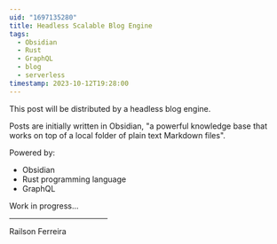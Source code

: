 ```yaml
---
uid: "1697135280"
title: Headless Scalable Blog Engine
tags:
  - Obsidian
  - Rust
  - GraphQL
  - blog
  - serverless
timestamp: 2023-10-12T19:28:00
---
```


This post will be distributed by a headless blog engine.

Posts are initially written in Obsidian, "a powerful knowledge base that works on top of a local folder of plain text Markdown files".

Powered by:

- Obsidian
- Rust programming language
- GraphQL

Work in progress...

<div style="width:177px"><hr/></div>
Railson Ferreira
<!--zj3IYvvGTg1cES+GruqiKVnvbOvC7nl4jvERMJpuIbInnGdL/iYBDnPWborECIY4K7Vrd740/yjA4WRreMKUDCMtJWIewBwW0R7slOzwweMfVmCPeEAlOyQEln6Mqt3A-->
<!--mRg2cR4jaxN2/+w1poqdJG1EdjCUKyuzTzyvzPht3SUcUrb/C+z71gZJLGWynRXPFHIOqv9hvbn3HQfaNj2IBCMtJWIewBwW0R7slOzwweMfVmCPeEAlOyQEln6Mqt3A-->